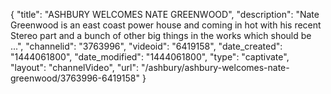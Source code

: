 {
    "title": "ASHBURY WELCOMES NATE GREENWOOD",
    "description": "Nate Greenwood is an east coast power house and coming in hot with his recent Stereo part and a bunch of other big things in the works which should be ...",
    "channelid": "3763996",
    "videoid": "6419158",
    "date_created": "1444061800",
    "date_modified": "1444061800",
    "type": "captivate",
    "layout": "channelVideo",
    "url": "\/ashbury\/ashbury-welcomes-nate-greenwood\/3763996-6419158"
}